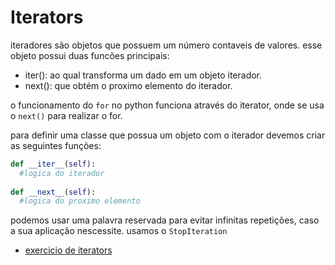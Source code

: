 # Iterators

iteradores são objetos que possuem um número contaveis de valores. esse objeto possui duas funcões principais: 

- iter(): ao qual transforma um dado em um objeto iterador.
- next(): que obtém o proximo elemento do iterador.

o funcionamento do `for` no python funciona através do iterator, onde se usa o `next()` para realizar o for.

para definir uma classe que possua um objeto com o iterador devemos criar as seguintes funções:

```python
def __iter__(self):
  #logica do iterador
  
def __next__(self):
  #logica do proximo elemento
```

podemos usar uma palavra reservada para evitar infinitas repetições, caso a sua aplicação nescessite. usamos o `StopIteration`

- [exercicio de iterators]()